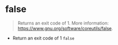 # false
> Returns an exit code of 1.
> More information: <https://www.gnu.org/software/coreutils/false>.

- Return an exit code of 1
`false`
